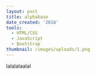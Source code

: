```yaml
---
layout: post
title: alphabase
date_created: '2016'
tools:
  - HTML/CSS
  - JavaScript
  - Bootstrap
thumbnail: /images/uploads/1.png
---
```

lalalalaalal

